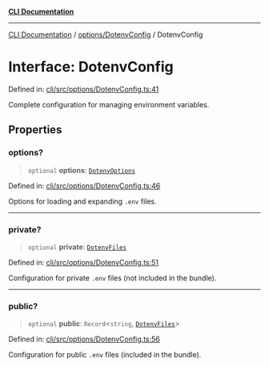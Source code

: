 [**CLI Documentation**](../../../README.md)

***

[CLI Documentation](../../../README.md) / [options/DotenvConfig](../README.md) / DotenvConfig

# Interface: DotenvConfig

Defined in: [cli/src/options/DotenvConfig.ts:41](https://github.com/stonemjs/cli/blob/df49bf1f270a78a61946870e36ae0b10d02482b3/src/options/DotenvConfig.ts#L41)

Complete configuration for managing environment variables.

## Properties

### options?

> `optional` **options**: [`DotenvOptions`](DotenvOptions.md)

Defined in: [cli/src/options/DotenvConfig.ts:46](https://github.com/stonemjs/cli/blob/df49bf1f270a78a61946870e36ae0b10d02482b3/src/options/DotenvConfig.ts#L46)

Options for loading and expanding `.env` files.

***

### private?

> `optional` **private**: [`DotenvFiles`](DotenvFiles.md)

Defined in: [cli/src/options/DotenvConfig.ts:51](https://github.com/stonemjs/cli/blob/df49bf1f270a78a61946870e36ae0b10d02482b3/src/options/DotenvConfig.ts#L51)

Configuration for private `.env` files (not included in the bundle).

***

### public?

> `optional` **public**: `Record`\<`string`, [`DotenvFiles`](DotenvFiles.md)\>

Defined in: [cli/src/options/DotenvConfig.ts:56](https://github.com/stonemjs/cli/blob/df49bf1f270a78a61946870e36ae0b10d02482b3/src/options/DotenvConfig.ts#L56)

Configuration for public `.env` files (included in the bundle).
